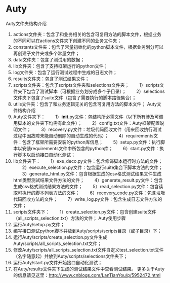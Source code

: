 # Auty
Auty文件夹结构介绍
1. actions文件夹：包含了和业务相关的包含可复用方法的脚本文件，根据业务的不同可以在actions文件夹下创建不同的业务文件夹；
2. constants文件夹：包含了常量初始化的python脚本文件，根据业务划分可以再创建子文件夹或多个常量文件；
3. data文件夹：包含了测试用的数据；
4. lib文件夹：包含了支持框架运行的python文件；
5. log文件夹：包含了运行测试过程中生成的日志文件；
6. results文件夹：包含了测试结果文件；
7. scripts文件夹：包含了scripts文件夹和selections文件夹；
　　1）scripts文件夹下包含了测试脚本（可根据业务划分成多个子目录）；
　　2）selections文件夹下包含了suite文件（包含了需要执行的脚本路径集合）；
8. utils文件夹：包含了和业务逻辑无关的包含可复用方法的脚本文件；
Auty文件结构介绍
1. Auty文件夹下：
　　1）__init__.py文件：包结构所必需文件（以下所有涉及可调用脚本的文件夹下均需有此文件）；
　　2）config.txt文件：Auty框架配置说明文件；
　　3）recovery.py文件：垃圾代码回收文件（用来回收执行测试过程中因故障未能自动删除的自动生成的代码）；
　　4）requirements文件：包含了框架所需要安装的python库信息；
　　5）setup.py文件：执行脚本以安装requirements文件中所包含的python库；
　　6）start.py文件：执行脚本以启动接口自动化测试；
2. lib文件夹下：
　　1）exe_deco.py文件：包含修饰脚本运行时方法的文件；
　　2）execute_selection.py文件：包含运行suite集合下脚本方法的文件；
　　3）generate_html.py文件：包含根据生成的csv格式测试结果文件生成html类型测试结果文件方法的文件；
　　4）generate_result.py文件：包含生成csv格式测试结果方法的文件；
　　5）read_selection.py文件：包含读取可执行的脚本列表方法的文件；
　　6）recovery_code.py文件：包含垃圾代码回收方法的文件；
　　7）write_log.py文件：包含生成日志文件方法的文件；
3. scripts文件夹下：
　　1）create_selection.py文件：包含创建suite文件（all_scripts_selection.txt）方法的文件；
Auty使用步骤
1. 运行Auty/setup.py文件；
2. 编写接口测试python脚本并放到Auty/scripts/scripts目录（或子目录）下；
3. 运行Auty/scripts/create_selection.py文件生成Auty/scripts/all_scripts_selection.txt文件；
4. 修改Auty/scripts/all_scripts_selection.txt文件自定义test_selection.txt文件（名字随意起）并放到Auty/scripts/selections文件夹下；
5. 运行Auty/start.py文件开始接口自动化测试；
6. 在Auty/results文件夹下生成的测试结果文件中查看测试结果。
更多关于Auty的信息请见这里：http://www.cnblogs.com/LanTianYou/p/5952472.html
